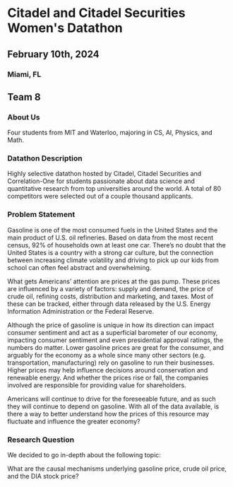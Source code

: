 # Citadel and Citadel Securities Women's Datathon

## February 10th, 2024

### Miami, FL

## Team 8

### About Us
Four students from MIT and Waterloo, majoring in CS, AI, Physics, and Math.

### Datathon Description
Highly selective datathon hosted by Citadel, Citadel Securities and Correlation-One for students passionate about data science and quantitative research from top universities around the world. A total of 80 competitors were selected out of a couple thousand applicants.

### Problem Statement
Gasoline is one of the most consumed fuels in the United States and the main product of U.S.
oil refineries. Based on data from the most recent census, 92% of households own at least one
car. There’s no doubt that the United States is a country with a strong car culture, but the
connection between increasing climate volatility and driving to pick up our kids from school can
often feel abstract and overwhelming.

What gets Americans’ attention are prices at the gas pump. These prices are influenced by a
variety of factors: supply and demand, the price of crude oil, refining costs, distribution and
marketing, and taxes. Most of these can be tracked, either through data released by the U.S.
Energy Information Administration or the Federal Reserve.

Although the price of gasoline is unique in how its direction can impact consumer sentiment and
act as a superficial barometer of our economy, impacting consumer sentiment and even
presidential approval ratings, the numbers do matter. Lower gasoline prices are great for the
consumer, and arguably for the economy as a whole since many other sectors (e.g.
transportation, manufacturing) rely on gasoline to run their businesses. Higher prices may help
influence decisions around conservation and renewable energy. And whether the prices rise or
fall, the companies involved are responsible for providing value for shareholders.

Americans will continue to drive for the foreseeable future, and as such they will continue to
depend on gasoline. With all of the data available, is there a way to better understand how the
prices of this resource may fluctuate and influence the greater economy?

### Research Question
We decided to go in-depth about the following topic:

What are the causal mechanisms underlying gasoline price, crude oil price, and the DIA stock price?
